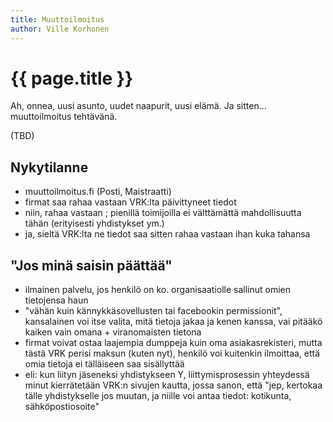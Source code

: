 ```yaml
---
title: Muuttoilmoitus
author: Ville Korhonen
---
```


# {{ page.title }}

Ah, onnea, uusi asunto, uudet naapurit, uusi elämä. Ja sitten... muuttoilmoitus tehtävänä.

(TBD)

## Nykytilanne

 - muuttoilmoitus.fi (Posti, Maistraatti)
 - firmat saa rahaa vastaan VRK:lta päivittyneet tiedot
 - niin, rahaa vastaan ; pienillä toimijoilla ei välttämättä mahdollisuutta tähän (erityisesti yhdistykset ym.)
 - ja, sieltä VRK:lta ne tiedot saa sitten rahaa vastaan ihan kuka tahansa


## "Jos minä saisin päättää"

 - ilmainen palvelu, jos henkilö on ko. organisaatiolle sallinut omien tietojensa haun
 - "vähän kuin kännykkäsovellusten tai facebookin permissionit", kansalainen voi itse valita, mitä tietoja jakaa ja kenen kanssa, vai pitääkö kaiken vain omana + viranomaisten tietona
 - firmat voivat ostaa laajempia dumppeja kuin oma asiakasrekisteri, mutta tästä VRK perisi maksun (kuten nyt), henkilö voi kuitenkin ilmoittaa, että omia tietoja ei tälläiseen saa sisällyttää
 - eli: kun liityn jäseneksi yhdistykseen Y, liittymisprosessin yhteydessä minut kierrätetään VRK:n sivujen kautta, jossa sanon, että "jep, kertokaa tälle yhdistykselle jos muutan, ja niille voi antaa tiedot: kotikunta, sähköpostiosoite"

